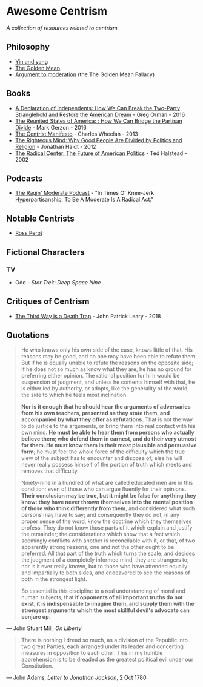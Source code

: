 # Awesome Centrism
_A collection of resources related to centrism._


## Philosophy
* [Yin and yang](https://en.wikipedia.org/wiki/Yin_and_yang)
* [The Golden Mean](https://en.wikipedia.org/wiki/Golden_mean_(philosophy))
* [Argument to moderation](https://en.wikipedia.org/wiki/Argument_to_moderation) (the The Golden Mean Fallacy)

## Books
* [A Declaration of Independents: How We Can Break the Two-Party Stranglehold and Restore the American Dream](https://www.amazon.com/gp/product/1626343322) - Greg Orman - 2016
* [The Reunited States of America: : How We Can Bridge the Partisan Divide](https://www.amazon.com/gp/product/1626566585) - Mark Gerzon - 2016
* [The Centrist Manifesto](https://www.amazon.com/gp/product/0393346870) - Charles Wheelan - 2013
* [The Righteous Mind: Why Good People Are Divided by Politics and Religion](https://www.amazon.com/Righteous-Mind-Divided-Politics-Religion/dp/0307455777) - Jonathan Haidt - 2012
* [The Radical Center: The Future of American Politics](https://www.amazon.com/gp/product/0385720297) - Ted Halstead - 2002

## Podcasts
* [The Ragin' Moderate Podcast](https://theraginmoderate.com/) - "In Times Of Knee-Jerk Hyperpartisanship, To Be A Moderate Is A Radical Act."

## Notable Centrists
* [Ross Perot](https://en.wikipedia.org/wiki/Ross_Perot)

## Fictional Characters
### TV
* Odo - _Star Trek: Deep Space Nine_

## Critiques of Centrism
* [The Third Way is a Death Trap](https://jacobinmag.com/2018/08/centrism-democratic-party-lieberman-ocasio-cortez) - John Patrick Leary - 2018

## Quotations

>He who knows only his own side of the case, knows little of that. His reasons may be good, and no one may have been able to refute them. But if he is equally unable to refute the reasons on the opposite side; if he does not so much as know what they are, he has no ground for preferring either opinion. The rational position for him would be suspension of judgment, and unless he contents himself with that, he is either led by authority, or adopts, like the generality of the world, the side to which he feels most inclination.  
>  
>**Nor is it enough that he should hear the arguments of adversaries from his own teachers, presented as they state them, and accompanied by what they offer as refutations.** That is not the way to do justice to the arguments, or bring them into real contact with his own mind. **He must be able to hear them from persons who actually believe them; who defend them in earnest, and do their very utmost for them. He must know them in their most plausible and persuasive form**; he must feel the whole force of the difficulty which the true view of the subject has to encounter and dispose of; else he will never really possess himself of the portion of truth which meets and removes that difficulty.  
>  
>Ninety-nine in a hundred of what are called educated men are in this condition; even of those who can argue fluently for their opinions. **Their conclusion may be true, but it might be false for anything they know: they have never thrown themselves into the mental position of those who think differently from them**, and considered what such persons may have to say; and consequently they do not, in any proper sense of the word, know the doctrine which they themselves profess. They do not know those parts of it which explain and justify the remainder; the considerations which show that a fact which seemingly conflicts with another is reconcilable with it, or that, of two apparently strong reasons, one and not the other ought to be preferred. All that part of the truth which turns the scale, and decides the judgment of a completely informed mind, they are strangers to; nor is it ever really known, but to those who have attended equally and impartially to both sides, and endeavored to see the reasons of both in the strongest light.  
>  
>So essential is this discipline to a real understanding of moral and human subjects, that **if opponents of all important truths do not exist, it is indispensable to imagine them, and supply them with the strongest arguments which the most skillful devil's advocate can conjure up.**

— John Stuart Mill, _On Liberty_

> There is nothing I dread so much, as a division of the Republic into two great Parties, each arranged under its leader and concerting measures in opposition to each other. This in my humble apprehension is to be dreaded as the greatest political evil under our Constitution.

— John Adams, _Letter to Jonathan Jackson_, 2 Oct 1780
